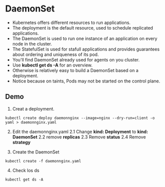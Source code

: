 # DaemonSet

- Kubernetes offers different resources to run applications.
- The deployment is the default resource, used to schedule replicated applications.
- The DaemonSet is used to run one instance of an application on every node in the cluster.
- The StatefulSet is used for stafull applications and provides guarantees about ordering and uniqueness of its pod.
- You'll find DaemonSet already used for agents on you cluster.
- Use **kubectl get ds -A** for an overview.
- Otherwise is relatively easy to build a DaemonSet based on a deployment.
- Notice because on taints, Pods may not be started on the control plane.

## Demo

1. Creat a deployment.
```
kubectl create deploy daemonnginx --image=nginx --dry-run=client -o yaml > daemonnginx.yaml
```

2. Edit the daemonnginx.yaml
2.1 Change **kind: Deployment** to **kind: DaemonSet**
2.2 remove **replicas**
2.3 Remove **status**
2.4 Remove **strategy**

3. Create the DaemonSet

```
kubectl create -f daemonnginx.yaml
```
4. Check los ds

```
kubectl get ds -A
```